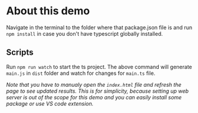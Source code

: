 # About this demo

Navigate in the terminal to the folder where that package.json file is and run `npm install` in case you don't have typescript globally installed.

## Scripts

Run `npm run watch` to start the ts project. The above command will generate `main.js` in `dist` folder and watch for changes for `main.ts` file.

_Note that you have to manualy open the `index.html` file and refresh the page to see updated results. This is for simplicity, because setting up web server is out of the scope for this demo and you can easily install some package or use VS code extension._
